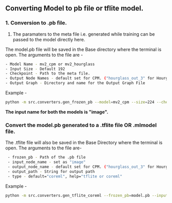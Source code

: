 ## Converting Model to pb file or tflite model. 

### 1. Conversion to .pb file. 

1. The paramaters to the meta file i.e. generated while training can be passed to the model directly here. 

The model.pb file will be saved in the Base directory where the terminal is open.
The arguments to the file are -  


```bash
- Model Name - mv2_cpm or mv2_hourglass
- Input Size - Default 192
- Checkpoint - Path to the meta file. 
- Output Node Names - default set for CPM. ("hourglass_out_3" for Hourglass model)
- Output Graph - Directory and name for the Output Graph File
```

Example - 

```bash
python -m src.converters.gen_frozen_pb --model=mv2_cpm --size=224 --checkpoint=/home/yash/ARdata/experiments/ai_challenger/trained/mv2_cpm_tiny/models/mv2_cpm_batch-16_lr-0.001_gpus-1_192x192_configurations-mv2_cpm/model-84000
```

**The input name for both the models is "image".** 

### Convert the model.pb generated to a .tflite file OR .mlmodel file. 

The .tflite file will also be saved in the Base Directory where the terminal is open. 
The arguments to the file are-

```bash
 - frozen_pb - Path of the .pb file
 - input_node_name - set as "image"
 - output_node_name - default set for CPM. ("hourglass_out_3" for Hourglass model)
 - output_path - String for output path 
 - type - default="coreml", help="tflite or coreml"
```

Example - 

```bash
python -m src.converters.gen_tflite_coreml --frozen_pb=model.pb --input_node_name=image --output_node_name=Convolutional_Pose_Machine/stage_5_out --type=tflite
```